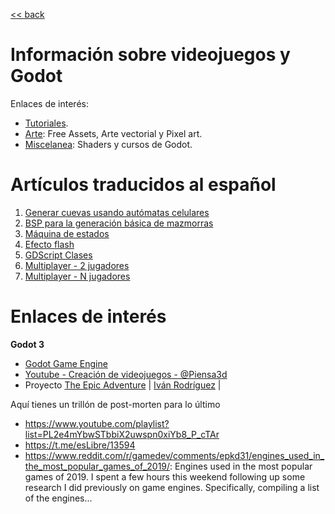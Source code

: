 
[<< back](../README.md)

# Información sobre videojuegos y Godot

Enlaces de interés:

* [Tutoriales](enlaces/tutorials.md).
* [Arte](enlaces/art.md): Free Assets, Arte vectorial y Pixel art.
* [Miscelanea](enlaces/misc.md): Shaders y cursos de Godot.

# Artículos traducidos al español

1. [Generar cuevas usando autómatas celulares](pcg/automata-celular.md)
1. [BSP para la generación básica de mazmorras](pcg/dungeon-bsp.md)
1. [Máquina de estados](state-machine/README.md)
1. [Efecto flash](efecto/flash.md)
1. [GDScript Clases](gscript/clases.md)
1. [Multiplayer - 2 jugadores](multiplayer/multiplayer-2.md)
1. [Multiplayer - N jugadores](multiplayer/multiplayer-n.md)

# Enlaces de interés

**Godot 3**

* [Godot Game Engine](https://godotengine.org/)
* [Youtube - Creación de videojuegos - @Piensa3d](https://www.youtube.com/playlist?list=PLG8UtYUFOQj7MPnVEyyYDiW6WBTlsLYT8)
* Proyecto [The Epic Adventure](./docs/the-epic-adventure.md) | [Iván Rodríguez](https://github.com/tidus747) |

Aquí tienes un trillón de post-morten para lo último
* https://www.youtube.com/playlist?list=PL2e4mYbwSTbbiX2uwspn0xiYb8_P_cTAr
* https://t.me/esLibre/13594
* https://www.reddit.com/r/gamedev/comments/epkd31/engines_used_in_the_most_popular_games_of_2019/: Engines used in the most popular games of 2019. I spent a few hours this weekend following up some research I did previously on game engines. Specifically, compiling a list of the engines...
